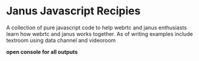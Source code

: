 # Janus Javascript Recipies
A collection of pure javascript code to help webrtc and janus enthusiasts learn how webrtc and janus works together.
As of writing examples include textroom using data channel and videoroom

**open console for all outputs**